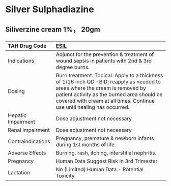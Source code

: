 # Silver Sulphadiazine

## Siliverzine cream 1%， 20gm

##### 

| TAH Drug Code      | [ESIL](https://www.tahsda.org.tw/drugs/hissearch.php?drug_code=ESIL)                                                                                                                                                                                 |
|:-------------------|:-----------------------------------------------------------------------------------------------------------------------------------------------------------------------------------------------------------------------------------------------------|
| Indications        | Adjunct for the prevention & treatment of wound sepsis in patients with 2nd & 3rd degree burns.                                                                                                                                                      |
| Dosing             | Burn treatment: Topical: Apply to a thickness of 1/16 inch QD -BID; reapply as needed to areas where the cream is removed by patient activity as the burned area should be covered with cream at all times. Continue use until healing has occurred. |
| Hepatic Impairment | Dose adjustment not necessary                                                                                                                                                                                                                        |
| Renal Impairment   | Dose adjustment not necessary                                                                                                                                                                                                                        |
| Contraindications  | Pregnancy, premature & newborn infants during 1st months of life.                                                                                                                                                                                    |
| Adverse Effects    | Burning, rash, itching, interstitial nephritis.                                                                                                                                                                                                      |
| Pregnancy          | Human Data Suggest Risk in 3rd Trimester                                                                                                                                                                                                             |
| Lactation          | No (Limited) Human Data - Potential Toxicity                                                                                                                                                                                                         |

